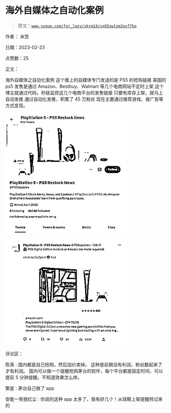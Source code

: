 # 海外自媒体之自动化案例

> 原文：[`www.yuque.com/for_lazy/xkrm14/xx65owlnm3xvf7hp`](https://www.yuque.com/for_lazy/xkrm14/xx65owlnm3xvf7hp)

作者： 米笠

日期：2023-02-23

点赞数：25

正文：

海外自媒体之自动化案例 这个推上的自媒体专门发送的是 PS5 的抢购链接 美国的 ps5 发售是通过 Amazon、Bestbuy、Walmart 等几个电商网站不定时上架 这个博主就通过代码，秒级监控这几个电商平台的发售链接 只要有库存上架，就马上自动发推 通过自动化发推，积累了 45 万粉丝 现在主要通过推荐游戏、接广告等方式变现。

![](img/17683730e41e43074d0128e7409faf44.png)  

![](img/65e2b5503a2c3599e18bad38e8f0abc7.png)  

评论区：

陈真 : 国内都是自己抢购，然后加价卖掉。 这种是前期没有利润，粉丝数起来了才有利润。 国内可以做一个提醒抢购茅台的软件，每个平台都是固定时间，可以提前 5 分钟提醒。不知道效果怎么样。

繁星 : 茅台自己做了 app

安能一笑抿红尘 : 你说的这种 app 太多了，我有好几个！从球鞋上架提醒转过来的



